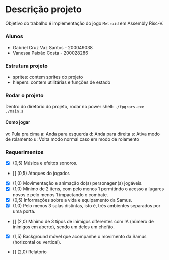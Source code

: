 # Descrição projeto
Objetivo do trabalho é implementação do jogo `Metroid` em Assembly Risc-V.

### Alunos
- Gabriel Cruz Vaz Santos - 200049038
- Vanessa Paixão Costa - 200028286

### Estrutura projeto
- sprites: contem sprites do projeto
- hlepers: contem utilitárias e funções de estado


### Rodar o projeto
Dentro do diretório do projeto, rodar no power shell:
```./fpgrars.exe ./main.s```

#### Como jogar
w: Pula pra cima
a: Anda para esquerda
d: Anda para direita
s: Ativa modo de rolamento
u: Volta modo normal caso em modo de rolamento

### Requerimentos
- [x] (0,5) Música e efeitos sonoros.
- [] (0,5) Ataques do jogador.
- [x] (1,0) Movimentação e animação do(s) personagen(s) jogáveis.
- [x] (1,0) Mínimo de 2 itens, com pelo menos 1 permitindo o acesso a lugares novos e pelo menos 1
impactando o combate.
- [x] (0,5) Informações sobre a vida e equipamento da Samus.
- [x] (1,0) Pelo menos 3 salas distintas, isto é, três ambientes separados por uma porta.
- [] (2,0) Mínimo de 3 tipos de inimigos diferentes com IA (número de inimigos em aberto), sendo um
deles um chefão.
- [x] (1,5) Background móvel que acompanhe o movimento da Samus (horizontal ou vertical).
- [] (2,0) Relatório
